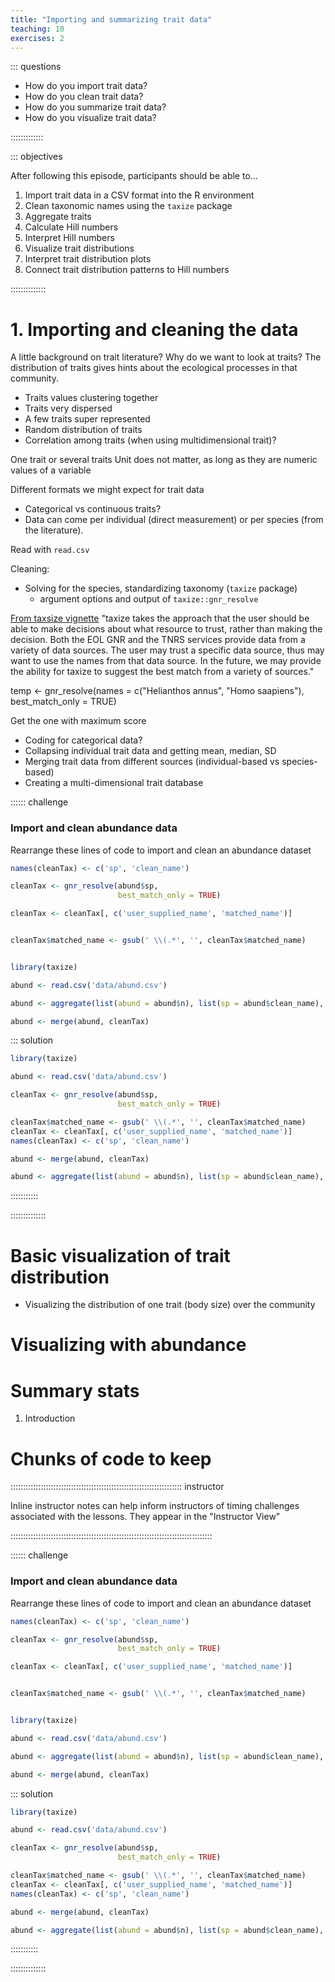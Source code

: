 ```yaml
---
title: "Importing and summarizing trait data"
teaching: 10
exercises: 2
---
```



::: questions

- How do you import trait data?
- How do you clean trait data?
- How do you summarize trait data?
- How do you visualize trait data?

:::::::::::::

::: objectives

After following this episode, participants should be able to...

1. Import trait data in a CSV format into the R environment
2. Clean taxonomic names using the `taxize` package
3. Aggregate traits
4. Calculate Hill numbers 
5. Interpret Hill numbers
6. Visualize trait distributions
7. Interpret trait distribution plots
8. Connect trait distribution patterns to Hill numbers

::::::::::::::

# 1. Importing and cleaning the data

A little background on trait literature? Why do we want to look at traits?
The distribution of traits gives hints about the ecological processes in that community.
- Traits values clustering together
- Traits very dispersed
- A few traits super represented
- Random distribution of traits
- Correlation among traits (when using multidimensional trait)?

One trait or several traits
Unit does not matter, as long as they are numeric values of a variable

Different formats we might expect for trait data
- Categorical vs continuous traits?
- Data can come per individual (direct measurement) or per species (from the literature).

Read with `read.csv`

Cleaning:
- Solving for the species, standardizing taxonomy (`taxize` package)
    - argument options and output of `taxize::gnr_resolve`

[From taxsize vignette](http://cran.nexr.com/web/packages/taxize/vignettes/taxize_vignette.html)
"taxize takes the approach that the user should be able to make decisions about what resource to trust,
rather than making the decision. Both the EOL GNR and the TNRS services provide data from a variety of data sources.
The user may trust a specific data source, thus may want to use the names from that data source. In the future,
we may provide the ability for taxize to suggest the best match from a variety of sources."


temp <- gnr_resolve(names = c("Helianthos annus", "Homo saapiens"), best_match_only = TRUE)

Get the one with maximum score

- Coding for categorical data?
- Collapsing individual trait data and getting mean, median, SD
- Merging trait data from different sources (individual-based vs species-based)
- Creating a multi-dimensional trait database


:::::: challenge

### Import and clean abundance data

Rearrange these lines of code to import and clean an abundance dataset


```r
names(cleanTax) <- c('sp', 'clean_name')

cleanTax <- gnr_resolve(abund$sp, 
                        best_match_only = TRUE)

cleanTax <- cleanTax[, c('user_supplied_name', 'matched_name')]


cleanTax$matched_name <- gsub(' \\(.*', '', cleanTax$matched_name)


library(taxize)

abund <- read.csv('data/abund.csv')

abund <- aggregate(list(abund = abund$n), list(sp = abund$clean_name), sum)

abund <- merge(abund, cleanTax)
```

::: solution


```r
library(taxize)

abund <- read.csv('data/abund.csv')

cleanTax <- gnr_resolve(abund$sp, 
                        best_match_only = TRUE)

cleanTax$matched_name <- gsub(' \\(.*', '', cleanTax$matched_name)
cleanTax <- cleanTax[, c('user_supplied_name', 'matched_name')]
names(cleanTax) <- c('sp', 'clean_name')

abund <- merge(abund, cleanTax)

abund <- aggregate(list(abund = abund$n), list(sp = abund$clean_name), sum)
```

:::::::::::

::::::::::::::

# Basic visualization of trait distribution

- Visualizing the distribution of one trait (body size) over the community


# Visualizing with abundance


# Summary stats


1. Introduction








# Chunks of code to keep

:::::::::::::::::::::::::::::::::::::::::::::::::::::::::::::::::::: instructor

Inline instructor notes can help inform instructors of timing challenges
associated with the lessons. They appear in the "Instructor View"

::::::::::::::::::::::::::::::::::::::::::::::::::::::::::::::::::::::::::::::::


:::::: challenge

### Import and clean abundance data

Rearrange these lines of code to import and clean an abundance dataset


```r
names(cleanTax) <- c('sp', 'clean_name')

cleanTax <- gnr_resolve(abund$sp, 
                        best_match_only = TRUE)

cleanTax <- cleanTax[, c('user_supplied_name', 'matched_name')]


cleanTax$matched_name <- gsub(' \\(.*', '', cleanTax$matched_name)


library(taxize)

abund <- read.csv('data/abund.csv')

abund <- aggregate(list(abund = abund$n), list(sp = abund$clean_name), sum)

abund <- merge(abund, cleanTax)
```

::: solution


```r
library(taxize)

abund <- read.csv('data/abund.csv')

cleanTax <- gnr_resolve(abund$sp, 
                        best_match_only = TRUE)

cleanTax$matched_name <- gsub(' \\(.*', '', cleanTax$matched_name)
cleanTax <- cleanTax[, c('user_supplied_name', 'matched_name')]
names(cleanTax) <- c('sp', 'clean_name')

abund <- merge(abund, cleanTax)

abund <- aggregate(list(abund = abund$n), list(sp = abund$clean_name), sum)
```

:::::::::::

::::::::::::::


